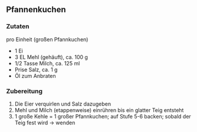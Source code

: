 ## Pfannenkuchen

### Zutaten

pro Einheit (großen Pfannkuchen)
- 1 Ei
- 3 EL Mehl (gehäuft), ca. 100 g
- 1/2 Tasse Milch, ca. 125 ml
- Prise Salz, ca. 1 g
- Öl zum Anbraten

### Zubereitung

1. Die Eier verquirlen und Salz dazugeben
2. Mehl und Milch (etappenweise) einrühren bis ein glatter Teig entsteht
3. 1 große Kehle = 1 großer Pfannkuchen; auf Stufe 5-6 backen; sobald der Teig fest wird -> wenden